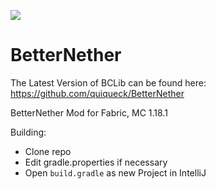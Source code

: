 [![](https://jitpack.io/v/paulevsGitch/BetterNether.svg)](https://jitpack.io/#paulevsGitch/BetterNether)

# BetterNether
The Latest Version of BCLib can be found here: https://github.com/quiqueck/BetterNether

BetterNether Mod for Fabric, MC 1.18.1

Building:
* Clone repo
* Edit gradle.properties if necessary
* Open `build.gradle` as new Project in IntelliJ
